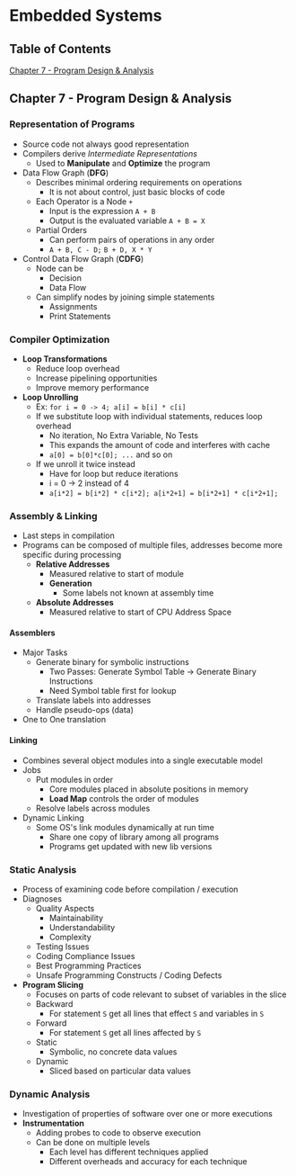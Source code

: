 # Embedded Systems


## Table of Contents

[Chapter 7 - Program Design & Analysis](#Chapter7)
<br>


<a name="Chapter7"></a>

## Chapter 7 - Program Design & Analysis

### Representation of Programs
- Source code not always good representation
- Compilers derive *Intermediate Representations*
  - Used to **Manipulate** and **Optimize** the program
- Data Flow Graph (**DFG**)
  - Describes minimal ordering requirements on operations
    - It is not about control, just basic blocks of code
  - Each Operator is a Node `+`
    - Input is the expression `A + B`
    - Output is the evaluated variable `A + B = X`
  - Partial Orders
    - Can perform pairs of operations in any order
    - `A + B, C - D;` `B + D, X * Y`
- Control Data Flow Graph (**CDFG**)
  - Node can be
    - Decision
    - Data Flow
  - Can simplify nodes by joining simple statements
    - Assignments
    - Print Statements

### Compiler Optimization
  - **Loop Transformations**
    - Reduce loop overhead
    - Increase pipelining opportunities
    - Improve memory performance
  - **Loop Unrolling**
    - Ex: `for i = 0 -> 4; a[i] = b[i] * c[i]`
    - If we substitute loop with individual statements, reduces loop overhead
      - No iteration, No Extra Variable, No Tests
      - This expands the amount of code and interferes with cache
      - `a[0] = b[0]*c[0]; ...` and so on
    - If we unroll it twice instead
      - Have for loop but reduce iterations
      - i = 0 -> 2 instead of 4
      - `a[i*2] = b[i*2] * c[i*2]; a[i*2+1] = b[i*2+1] * c[i*2+1];`

### Assembly & Linking
- Last steps in compilation
- Programs can be composed of multiple files, addresses become more specific during processing
  - **Relative Addresses**
    - Measured relative to start of module
    - **Generation**
      - Some labels not known at assembly time
  - **Absolute Addresses**
    - Measured relative to start of CPU Address Space

#### Assemblers
- Major Tasks
  - Generate binary for symbolic instructions
    - Two Passes: Generate Symbol Table -> Generate Binary Instructions
    - Need Symbol table first for lookup
  - Translate labels into addresses
  - Handle pseudo-ops (data)
- One to One translation

#### Linking
- Combines several object modules into a single executable model
- Jobs
  - Put modules in order
    - Core modules placed in absolute positions in memory
    - **Load Map** controls the order of modules
  - Resolve labels across modules
- Dynamic Linking
  - Some OS's link modules dynamically at run time
    - Share one copy of library among all programs
    - Programs get updated with new lib versions

### Static Analysis
- Process of examining code before compilation / execution
- Diagnoses
  - Quality Aspects
    - Maintainability
    - Understandability
    - Complexity
  - Testing Issues
  - Coding Compliance Issues
  - Best Programming Practices
  - Unsafe Programming Constructs / Coding Defects
- **Program Slicing**
  - Focuses on parts of code relevant to subset of variables in the slice
  - Backward
    - For statement `S` get all lines that effect `S` and variables in `S`
  - Forward
    - For statement `S` get all lines affected by `S`
  - Static
    - Symbolic, no concrete data values
  - Dynamic
    - Sliced based on particular data values

### Dynamic Analysis
- Investigation of properties of software over one or more executions
- **Instrumentation**
  - Adding probes to code to observe execution
  - Can be done on multiple levels
    - Each level has different techniques applied
    - Different overheads and accuracy for each technique
